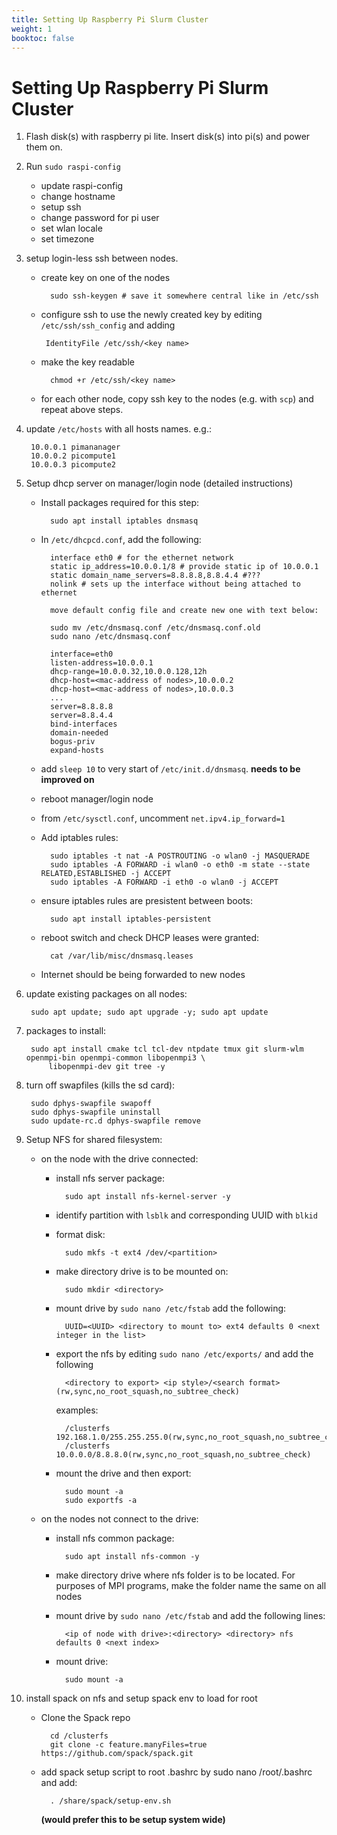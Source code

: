 ```yaml
---
title: Setting Up Raspberry Pi Slurm Cluster
weight: 1
booktoc: false
---
```


# Setting Up Raspberry Pi Slurm Cluster


1. Flash disk(s) with raspberry pi lite. Insert disk(s) into pi(s) and power them on.
2. Run `sudo raspi-config`
    * update raspi-config
    * change hostname
    * setup ssh
    * change password for pi user
    * set wlan locale
    * set timezone
3. setup login-less ssh between nodes.
    * create key on one of the nodes

            sudo ssh-keygen # save it somewhere central like in /etc/ssh

    * configure ssh to use the newly created key by editing `/etc/ssh/ssh_config` and adding

           IdentityFile /etc/ssh/<key name>

    * make the key readable

            chmod +r /etc/ssh/<key name>

    * for each other node, copy ssh key to the nodes (e.g. with `scp`) and repeat above steps.
4. update `/etc/hosts` with all hosts names. e.g.:

        10.0.0.1 pimananager
        10.0.0.2 picompute1
        10.0.0.3 picompute2

5. Setup dhcp server on manager/login node (detailed instructions)
    * Install packages required for this step:

            sudo apt install iptables dnsmasq

    * In `/etc/dhcpcd.conf`, add the following:

            interface eth0 # for the ethernet network
            static ip_address=10.0.0.1/8 # provide static ip of 10.0.0.1
            static domain_name_servers=8.8.8.8,8.8.4.4 #???
            nolink # sets up the interface without being attached to ethernet

            move default config file and create new one with text below:

            sudo mv /etc/dnsmasq.conf /etc/dnsmasq.conf.old
            sudo nano /etc/dnsmasq.conf

            interface=eth0
            listen-address=10.0.0.1
            dhcp-range=10.0.0.32,10.0.0.128,12h
            dhcp-host=<mac-address of nodes>,10.0.0.2
            dhcp-host=<mac-address of nodes>,10.0.0.3
            ...
            server=8.8.8.8
            server=8.8.4.4
            bind-interfaces
            domain-needed
            bogus-priv
            expand-hosts

    * add `sleep 10` to very start of `/etc/init.d/dnsmasq`. **needs to be improved on**
    * reboot manager/login node
    * from `/etc/sysctl.conf`, uncomment `net.ipv4.ip_forward=1`
    * Add iptables rules:

            sudo iptables -t nat -A POSTROUTING -o wlan0 -j MASQUERADE
            sudo iptables -A FORWARD -i wlan0 -o eth0 -m state --state RELATED,ESTABLISHED -j ACCEPT
            sudo iptables -A FORWARD -i eth0 -o wlan0 -j ACCEPT

    * ensure iptables rules are presistent between boots:

            sudo apt install iptables-persistent

    * reboot switch and check DHCP leases were granted:

            cat /var/lib/misc/dnsmasq.leases

    * Internet should be being forwarded to new nodes
6. update existing packages on all nodes:

        sudo apt update; sudo apt upgrade -y; sudo apt update

7. packages to install:

        sudo apt install cmake tcl tcl-dev ntpdate tmux git slurm-wlm openmpi-bin openmpi-common libopenmpi3 \
            libopenmpi-dev git tree -y

8. turn off swapfiles (kills the sd card):

        sudo dphys-swapfile swapoff
        sudo dphys-swapfile uninstall
        sudo update-rc.d dphys-swapfile remove

9. Setup NFS for shared filesystem:
    * on the node with the drive connected:
        * install nfs server package:

                sudo apt install nfs-kernel-server -y

        * identify partition with `lsblk` and corresponding UUID with `blkid`
        * format disk:

                sudo mkfs -t ext4 /dev/<partition>

        * make directory drive is to be mounted on:

                sudo mkdir <directory>

        * mount drive by `sudo nano /etc/fstab` add the following:

                UUID=<UUID> <directory to mount to> ext4 defaults 0 <next integer in the list>

        * export the nfs by editing `sudo nano /etc/exports/` and add the following

                <directory to export> <ip style>/<search format>(rw,sync,no_root_squash,no_subtree_check)

            examples:

                /clusterfs 192.168.1.0/255.255.255.0(rw,sync,no_root_squash,no_subtree_check)
                /clusterfs 10.0.0.0/8.8.8.0(rw,sync,no_root_squash,no_subtree_check)
            								

        * mount the drive and then export:

                sudo mount -a
                sudo exportfs -a

    * on the nodes not connect to the drive:
        * install nfs common package:

                sudo apt install nfs-common -y

        * make directory drive where nfs folder is to be located. For purposes of MPI programs, make the folder name the same on all nodes
        * mount drive by `sudo nano /etc/fstab` and add the following lines:

                <ip of node with drive>:<directory> <directory> nfs defaults 0 <next index>

        * mount drive:

                sudo mount -a

10. install spack on nfs and setup spack env to load for root

    * Clone the Spack repo

            cd /clusterfs
            git clone -c feature.manyFiles=true https://github.com/spack/spack.git

    * add spack setup script to root .bashrc by sudo nano /root/.bashrc and add:

            . /share/spack/setup-env.sh

        **(would prefer this to be setup system wide)**
